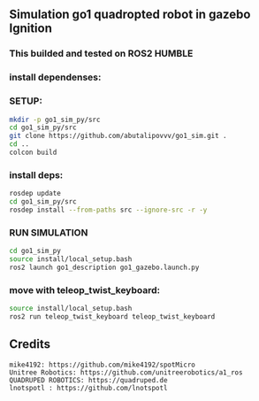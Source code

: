 ## Simulation go1 quadropted robot in gazebo Ignition

### This builded and tested on ROS2 HUMBLE


### install dependenses:



### SETUP:

```bash
mkdir -p go1_sim_py/src
cd go1_sim_py/src
git clone https://github.com/abutalipovvv/go1_sim.git .
cd ..
colcon build
```

### install deps:
```bash
rosdep update
cd go1_sim_py/src
rosdep install --from-paths src --ignore-src -r -y
```

### RUN SIMULATION

```bash
cd go1_sim_py
source install/local_setup.bash
ros2 launch go1_description go1_gazebo.launch.py
```


### move with teleop_twist_keyboard:
```bash
source install/local_setup.bash
ros2 run teleop_twist_keyboard teleop_twist_keyboard
```


## Credits

    mike4192: https://github.com/mike4192/spotMicro
    Unitree Robotics: https://github.com/unitreerobotics/a1_ros
    QUADRUPED ROBOTICS: https://quadruped.de
    lnotspotl : https://github.com/lnotspotl

